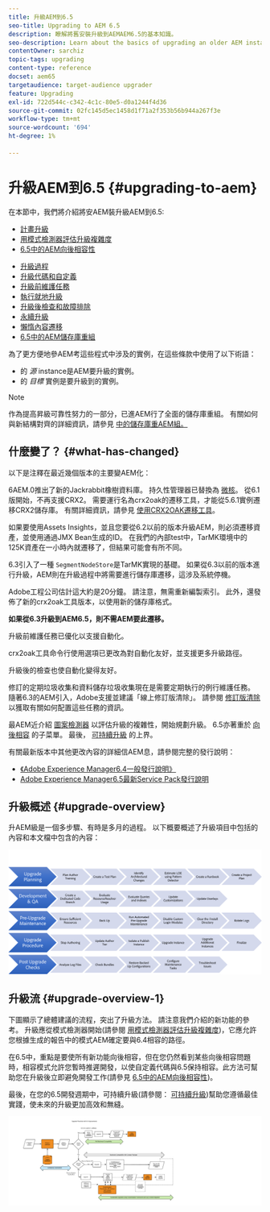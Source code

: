 ```yaml
---
title: 升級AEM到6.5
seo-title: Upgrading to AEM 6.5
description: 瞭解將舊安裝升級到AEMAEM6.5的基本知識。
seo-description: Learn about the basics of upgrading an older AEM installation to AEM 6.5.
contentOwner: sarchiz
topic-tags: upgrading
content-type: reference
docset: aem65
targetaudience: target-audience upgrader
feature: Upgrading
exl-id: 722d544c-c342-4c1c-80e5-d0a1244f4d36
source-git-commit: 02fc145d5ec1458d1f71a2f353b56b944a267f3e
workflow-type: tm+mt
source-wordcount: '694'
ht-degree: 1%

---
```


# 升級AEM到6.5 {#upgrading-to-aem}

在本節中，我們將介紹將安AEM裝升級AEM到6.5:

* [計畫升級](/help/sites-deploying/upgrade-planning.md)
* [用模式檢測器評估升級複雜度](/help/sites-deploying/pattern-detector.md)
* [6.5中的AEM向後相容性](/help/sites-deploying/backward-compatibility.md)

<!--* [Using Offline Reindexing To Reduce Downtime During an Upgrade](/help/sites-deploying/upgrade-offline-reindexing.md)-->
* [升級過程](/help/sites-deploying/upgrade-procedure.md)
* [升級代碼和自定義](/help/sites-deploying/upgrading-code-and-customizations.md)
* [升級前維護任務](/help/sites-deploying/pre-upgrade-maintenance-tasks.md)
* [執行就地升級](/help/sites-deploying/in-place-upgrade.md)
* [升級後檢查和故障排除](/help/sites-deploying/post-upgrade-checks-and-troubleshooting.md)
* [永續升級](/help/sites-deploying/sustainable-upgrades.md)
* [懶惰內容遷移](/help/sites-deploying/lazy-content-migration.md)
* [6.5中的AEM儲存庫重組](/help/sites-deploying/repository-restructuring.md)

為了更方便地參AEM考這些程式中涉及的實例，在這些條款中使用了以下術語：

* 的 *源* instance是AEM要升級的實例。
* 的 *目標* 實例是要升級到的實例。

>[!NOTE]
>
>作為提高昇級可靠性努力的一部分，已進AEM行了全面的儲存庫重組。 有關如何與新結構對齊的詳細資訊，請參見 [中的儲存庫重AEM組。](/help/sites-deploying/repository-restructuring.md)

## 什麼變了？ {#what-has-changed}

以下是注釋在最近幾個版本的主要變AEM化：

6AEM.0推出了新的Jackrabbit橡樹資料庫。 持久性管理器已替換為 [微核](/help/sites-deploying/platform.md#contentbody_title_4)。 從6.1版開始，不再支援CRX2。 需要運行名為crx2oak的遷移工具，才能從5.6.1實例遷移CRX2儲存庫。 有關詳細資訊，請參見 [使用CRX2OAK遷移工具](/help/sites-deploying/using-crx2oak.md)。

如果要使用Assets Insights，並且您要從6.2以前的版本升級AEM，則必須遷移資產，並使用通過JMX Bean生成的ID。 在我們的內部test中，TarMK環境中的125K資產在一小時內就遷移了，但結果可能會有所不同。

6.3引入了一種 `SegmentNodeStore`是TarMK實現的基礎。 如果從6.3以前的版本進行升級，AEM則在升級過程中將需要進行儲存庫遷移，這涉及系統停機。

Adobe工程公司估計這大約是20分鐘。 請注意，無需重新編製索引。 此外，還發佈了新的crx2oak工具版本，以使用新的儲存庫格式。

**如果從6.3升級到AEM6.5，則不需AEM要此遷移。**

升級前維護任務已優化以支援自動化。

crx2oak工具命令行使用選項已更改為對自動化友好，並支援更多升級路徑。

升級後的檢查也使自動化變得友好。

修訂的定期垃圾收集和資料儲存垃圾收集現在是需要定期執行的例行維護任務。 隨著6.3的AEM引入，Adobe支援並建議「線上修訂版清除」。 請參閱 [修訂版清除](/help/sites-deploying/revision-cleanup.md) 以獲取有關如何配置這些任務的資訊。

最AEM近介紹 [圖案檢測器](/help/sites-deploying/pattern-detector.md) 以評估升級的複雜性，開始規劃升級。 6.5亦著重於 [向後相容](/help/sites-deploying/backward-compatibility.md) 的子菜單。 最後， [可持續升級](/help/sites-deploying/sustainable-upgrades.md) 的上界。

有關最新版本中其他更改內容的詳細信AEM息，請參閱完整的發行說明：

* [《Adobe Experience Manager6.4一般發行說明》](https://experienceleague.adobe.com/docs/experience-manager-64/release-notes/release-notes.html?lang=zh-Hant)
* [Adobe Experience Manager6.5最新Service Pack發行說明](/help/release-notes/release-notes.md)

## 升級概述 {#upgrade-overview}

升AEM級是一個多步驟、有時是多月的過程。 以下概要概述了升級項目中包括的內容和本文檔中包含的內容：

![screen_shot_2018-03-30at80708am](assets/screen_shot_2018-03-30at80708am.png)

## 升級流 {#upgrade-overview-1}

下圖顯示了總體建議的流程，突出了升級方法。 請注意我們介紹的新功能的參考。 升級應從模式檢測器開始(請參閱 [用模式檢測器評估升級複雜度](/help/sites-deploying/pattern-detector.md))，它應允許您根據生成的報告中的模式AEM確定要與6.4相容的路徑。

在6.5中，重點是要使所有新功能向後相容，但在您仍然看到某些向後相容問題時，相容模式允許您暫時推遲開發，以使自定義代碼與6.5保持相容。此方法可幫助您在升級後立即避免開發工作(請參見 [6.5中的AEM向後相容性](/help/sites-deploying/backward-compatibility.md))。

最後，在您的6.5開發週期中，可持續升級(請參閱： [可持續升級](/help/sites-deploying/sustainable-upgrades.md))幫助您遵循最佳實踐，使未來的升級更加高效和無縫。

![6_4_upgrade_overviewflowchart-newpage3](assets/6_4_upgrade_overviewflowchart-newpage3.png)
